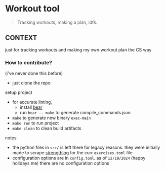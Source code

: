 # Workout tool

> Tracking workouts, making a plan, idfk.

## CONTEXT

just for tracking workouts and making my own workout plan the CS way

### How to contribute?

(i've never done this before)

- just clone the repo

setup project

- for accurate linting,
  - install [bear](https://github.com/rizsotto/Bear)
  - run `bear -- make` to generate compile_commands.json
- `make` to generate new binary `exec-main`
- `make run` to run project
- `make clean` to clean build artifacts

notes

- the python files in `src/` is left there for legacy reasons. they were initially made to scrape [strengthlog](https://www.strengthlog.com/exercise-directory/) for the curr `exercises.toml` file
- configuration options are in `config.toml`. as of `12/19/2024` (happy holidays me) there are no configuration options
